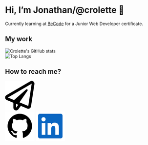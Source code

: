 # Hi, I’m Jonathan/@crolette 👋
Currently learning at [BeCode](https://becode.org/all-trainings/pedagogical-framework-junior-developer/) for a Junior Web Developer certificate.

## My work
![Crolette's GitHub stats](https://github-readme-stats.vercel.app/api?username=crolette&show_icons=true&theme=dark&hide_rank=true)
</br>
![Top Langs](https://github-readme-stats.vercel.app/api/top-langs/?username=crolette&size_weight=0.5&count_weight=0.5&theme=dark)

## How to reach me?
[![Mail](paper-plane.svg)](mailto:crolweb@gmail.com)
</br>
[![GitHub](github.svg)](https://github.com/crolette)
[![Linkedin](linkedin.svg)](https://www.linkedin.com/in/jonathan-de-dijcker/)
